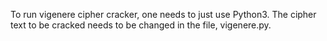 To run vigenere cipher cracker, one needs to just use Python3. The cipher text to be cracked needs to be changed in the file, vigenere.py. 